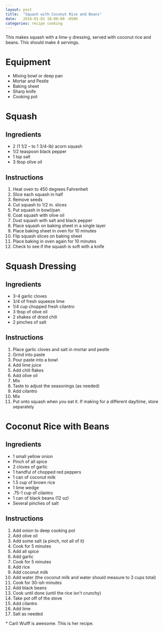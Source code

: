 ```yaml
---
layout: post
title:  "Squash with Coconut Rice and Beans"
date:   2016-01-01 18:00:00 -0500
categories: recipe cooking
---
```


This makes squash with a lime-y dressing, served with coconut rice and beans. This should make 4 servings.

# Equipment

- Mixing bowl or deep pan
- Mortar and Pestle
- Baking sheet
- Sharp knife
- Cooking pot

# Squash

## Ingredients

- 2 (1 1/2 – to 1 3/4-lb) acorn squash
- 1/2 teaspoon black pepper
- 1 tsp salt
- 3 tbsp olive oil

## Instructions

1. Heat oven to 450 degrees Fahrenheit
1. Slice each squash in half
1. Remove seeds
1. Cut squash to 1/2 in. slices
1. Put squash in bowl/pan
1. Coat squash with olive oil
1. Dust squash with salt and black pepper
1. Place squash on baking sheet in a single layer
1. Place baking sheet in oven for 10 minutes
1. Flip squash slices on baking sheet
1. Place baking in oven again for 10 minutes
1. Check to see if the squash is soft with a knife

# Squash Dressing

## Ingredients

- 3-4 garlic cloves
- 3/4 of fresh squeeze lime
- 1/4 cup chopped fresh cilantro
- 3 tbsp of olive oil
- 2 shakes of dried chili
- 2 pinches of salt

## Instructions

1. Place garlic cloves and salt in mortar and pestle
1. Grind into paste
1. Pour paste into a bowl
1. Add lime juice
1. Add chili flakes
1. Add olive oil
1. Mix
1. Taste to adjust the seasonings (as needed)
1. Add cilantro
1. Mix
1. Put onto squash when you eat it. If making for a different day/time, store separately

# Coconut Rice with Beans

## Ingredients

- 1 small yellow onion
- Pinch of all spice
- 2 cloves of garlic
- 1 handful of chopped red peppers
- 1 can of coconut milk
- 1.5 cup of brown rice
- 1 lime wedge
- .75-1 cup of cilantro
- 1 can of black beans (12 oz)
- Several pinches of salt

## Instructions

1. Add onion to deep cooking pot
1. Add olive oil
1. Add some salt (a pinch, not all of it)
1. Cook for 5 minutes
1. Add all spice
1. Add garlic
1. Cook for 5 minutes
1. Add rice
1. Add coconut milk
1. Add water (the coconut milk and water should measure to 3 cups total)
1. Cook for 30-ish minutes
1. Add black beans
1. Cook until done (until the rice isn't crunchy)
1. Take pot off of the stove
1. Add cilantro
1. Add lime
1. Salt as needed

\* Carli Wulff is awesome. This is her recipe.
